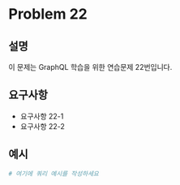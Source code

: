 # Problem 22

## 설명
이 문제는 GraphQL 학습을 위한 연습문제 22번입니다.

## 요구사항
- 요구사항 22-1
- 요구사항 22-2

## 예시
```graphql
# 여기에 쿼리 예시를 작성하세요
```
